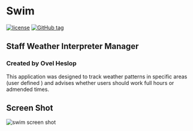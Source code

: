 Swim
===
[![license](https://img.shields.io/github/license/kaytalium/ppt_swim.svg)]()
[![GitHub tag](https://img.shields.io/github/tag/kaytalium/ppt_swim.svg)]()

## Staff Weather Interpreter Manager

### Created by Ovel Heslop


This application was designed to track weather patterns in specific areas (user defined ) and advises whether users should work full hours or admended times. 

## Screen Shot

![swim screen shot](https://cloud.githubusercontent.com/assets/18237203/23574805/05c6ff4a-0051-11e7-9fd9-10cd093b7466.png)

